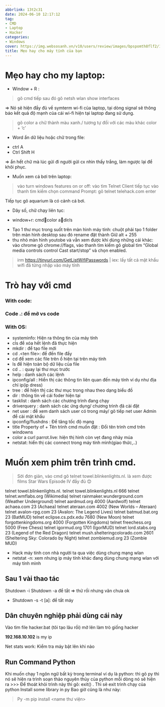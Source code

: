 ```yaml
---
abbrlink: 13t2c31
date: 2024-06-10 12:17:12
tag:
- CMD
- Laptop
- Hacker
categories:
- Windows
cover: https://img.websosanh.vn/v10/users/review/images/bpspomth8flf2/1458897019735_1277571.jpg?compress=85
title: Mẹo hay cho máy tính của bạn
---
```


# Mẹo hay cho my laptop:
- Window + R :

> gõ cmd 
> tiếp sau đó gõ netsh wlan show interfaces 

$\Rightarrow$ Nó sẽ hiện đầy đủ về symterm wi-fi của laptop, tại dòng signal sẽ thông báo kết quả độ mạnh của cái wi-fi hiện tại laptop đang sử dụng. 

> gõ color a chữ thành màu xanh./ tương tự đối với các màu khác color + ‘c’
- Word ẩn dữ liệu hoặc chữ trong file:
+ ctrl A 
+ Ctrl Shift H

$\Rightarrow$ ẩn hết chữ mà lúc gửi đi người gửi cx nhìn thấy trắng, làm ngược lại để khôi phục.

- Muốn xem cá bơi trên laptop: 

> vào turn windows features on or off: vào tìm Telnet Client
> tiếp tục vào thanh tìm kiếm chọn command Prompt: gõ telnet telehack.com enter

Tiếp tục gõ aquarium là có cảnh cá bơi.
- Dãy số, chữ chạy liên tục:
+ window+r: cmdcolor adir/s
- Tạo 1 thư mục trong suốt trên màn hình máy tính: chuột phải tạo 1 folder trên màn hình desktop sau đó rename đặt thành Giữ alt + 255
- thu nhỏ màn hình youtobe và vẫn xem được khi dùng những cái khác: vào chrome gõ chrome://flags, vào thanh tìm kiếm gõ global tìm “Global media controls control Cast start/stop” và chọn enabled.

> irm https://tinyurl.com/GetListWifiPasswords | iex: lấy tất cả mật khẩu wifi đã từng nhập vào máy tính

# Trò hay với cmd
### With code:
### Code .: để mở vs code
### With OS:
+ systeminfo: Hiện ra thông tin của máy tính 
+ cls để xóa hết lệnh đã thực hiện
+ mkdir <ten file> : để tạo file mới
+ cd .\<ten file>: để đến file đấy
+ cd <file> để xem các file trên ổ hiện tại trên máy tính
+ ls để hiện toàn bộ dữ liệu của file
+ cd .. : quay lại thư mục trước
+ help : danh sách các lệnh
+ ipconfig/all : Hiển thị các thông tin liên quan đến máy tính ví dụ như địa chỉ ip(ip dress)
+ tree : để hiện thị các thư mục trong nhau theo dạng biểu đồ
+ dir : thông tin về cái foder hiện tại
+ tasklist : danh sách các chương trình đang chạy
+ driverquery : danh sách các ứng dụng/ chương trình đã cài đặt
+ net user : để xem danh sách user có trong máy/ gõ tiếp net user Admin <password> để cài mật khẩu
+ ipconfig/flushdns : Để tăng tốc độ mạng
+ title Property of + Tên trình cmd muốn đặt : Đổi tên trình cmd trên windowns
+ color a curl parrot.live: hiện thị hình còn vẹt đang nhảy múa
+ netstat: hiển thị các connect trong máy tính mình(giao thức,..)

# Muốn xem phim trên trình cmd. 
> Sời đơn giản, vào cmd gõ telnet towel.blinkenlights.nl. là xem được films Star Wars Episode IV đầy đủ 😊

telnet towel.blinkenlights.nl.
telnet towel.blinkenlights.nl 666
telnet telnet.wmflabs.org (Wikimedia)
telnet rainmaker.wunderground.com (Weather Underground)
telnet aardmud.org 4000 (Aardwolf)
telnet achaea.com 23 (Achaea)
telnet ateraan.com 4002 (New Worlds – Ateraan)
telnet avalon-rpg.com 23 (Avalon: The Legend Lives)
telnet batmud.bat.org 23 (BatMUD)
telnet eclipse.cs.pdx.edu 7680 (New Moon)
telnet forgottenkingdoms.org 4000 (Forgotten Kingdoms)
telnet freechess.org 5000 (Free Chess)
telnet igormud.org 1701 (IgorMUD)
telnet lord.stabs.org 23 (Legend of the Red Dragon)
telnet mush.shelteringcolorado.com 2601 (Sheltering Sky: Colorado by Night)
telnet zombiemud.org 23 (Zombie MUD)

- Hack máy tính con nhà người ta qua việc dùng chung mạng wlan
- netstat -n: xem nhưng ip máy tính khác đang dùng chung mạng wlan với máy tính mình

## Sau 1 vài thao tác 
Shutdown -i
Shutdown -a để tắt
$\Rightarrow$ thử rồi nhưng vãn chưa ok
+ Shutdown -s -t [a]: để tắt máy

## Dân chuyên nghiệp phải dùng cái này
Vào tìm file hacker.bat (tôi tạo lâu rồi) mở lên làm trò giống hacker

**192.168.10.102**  is my ip

Net stats work: Kiểm tra máy bật lên khi nào

## Run Command Python

Khi muốn chạy 1 ngôn ngữ bất kỳ trong terminal ví dụ là python: thì gõ py thì nó sẽ hiện ra trình soạn thảo nguyên thủy của python mỗi dòng nó sẽ hiện ra >>> 
Để thoát khỏi trình này thì gõ: exit() . Thì sẽ exit trình chạy của python
Install some library in py 
Bao giờ cũng là như này:
> Py -m  pip install <name thư viện> 





